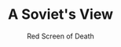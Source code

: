 ---
media: "images/art/rsod/soviet.png"
media_type: image
type: art
title: A Soviet's View
author: [Red Screen of Death]
desc: A Soviet marine contemplates their situation.
---